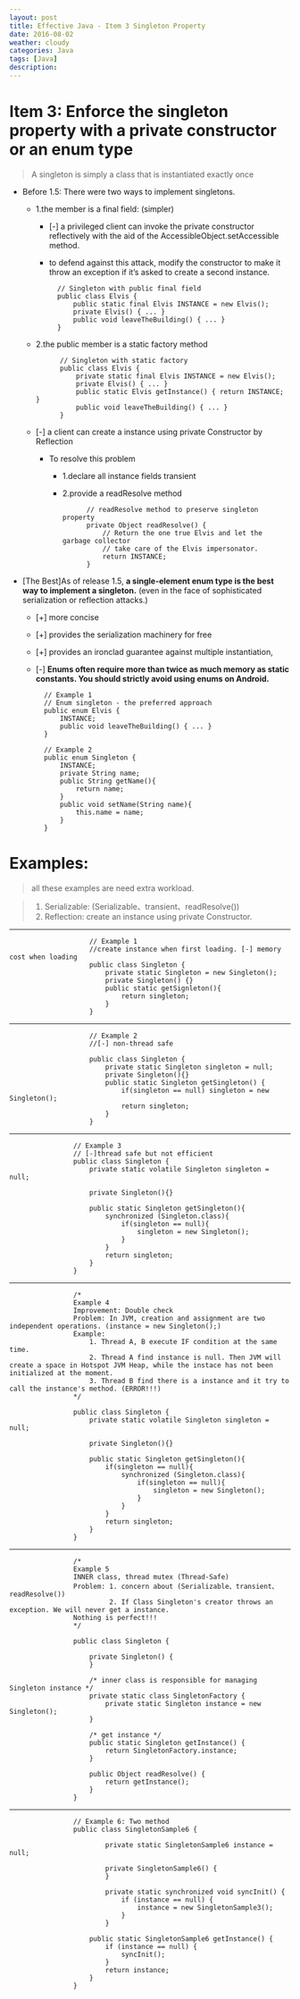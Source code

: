 ```yaml
---
layout: post
title: Effective Java - Item 3 Singleton Property
date: 2016-08-02
weather: cloudy
categories: Java
tags: [Java]
description:
---
```


# Item 3: Enforce the singleton property with a private constructor or an enum type

> A singleton is simply a class that is instantiated exactly once

- Before 1.5: There were two ways to implement singletons.
    - 1.the member is a final field: (simpler)
        - [-] a privileged client can invoke the private constructor reflectively with the aid of the AccessibleObject.setAccessible method.
        - to defend against this attack, modify the constructor to make it throw an exception if it’s asked to create a second instance.

                // Singleton with public final field
                public class Elvis {
                    public static final Elvis INSTANCE = new Elvis();
                    private Elvis() { ... }
                    public void leaveTheBuilding() { ... }
                }

    - 2.the public member is a static factory method

                // Singleton with static factory
                public class Elvis {
                    private static final Elvis INSTANCE = new Elvis();
                    private Elvis() { ... }
                    public static Elvis getInstance() { return INSTANCE; }
                    public void leaveTheBuilding() { ... }
                }
    - [-] a client  can create a instance using private Constructor by Reflection
        - To resolve this problem
            - 1.declare all instance fields transient
            - 2.provide a readResolve method

                        // readResolve method to preserve singleton property
                        private Object readResolve() {
                            // Return the one true Elvis and let the garbage collector
                            // take care of the Elvis impersonator.
                            return INSTANCE;
                        }

- [The Best]As of release 1.5, **a single-element enum type is the best way to implement a singleton.** (even in the face of sophisticated serialization or reflection attacks.)
    - [+] more concise
    - [+] provides the serialization machinery for free
    - [+] provides an ironclad guarantee against multiple instantiation,
    - [-] **Enums often require more than twice as much memory as static constants. You should strictly avoid using enums on Android.**

            // Example 1
            // Enum singleton - the preferred approach
            public enum Elvis {
                INSTANCE;
                public void leaveTheBuilding() { ... }
            }

            // Example 2
            public enum Singleton {
                INSTANCE;
                private String name;
                public String getName(){
                    return name;
                }
                public void setName(String name){
                    this.name = name;
                }
            }


# Examples:

> all these examples are need extra workload.

> 1. Serializable: (Serializable、transient、readResolve())
> 2. Reflection: create an instance using private Constructor.

---


                        // Example 1
                        //create instance when first loading. [-] memory cost when loading
                        public class Singleton {
                            private static Singleton = new Singleton();
                            private Singleton() {}
                            public static getSignleton(){
                                return singleton;
                            }
                        }

---

                        // Example 2
                        //[-] non-thread safe

                        public class Singleton {
                            private static Singleton singleton = null;
                            private Singleton(){}
                            public static Singleton getSingleton() {
                                if(singleton == null) singleton = new Singleton();
                                return singleton;
                            }
                        }

---

                    // Example 3
                    // [-]thread safe but not efficient
                    public class Singleton {
                        private static volatile Singleton singleton = null;

                        private Singleton(){}

                        public static Singleton getSingleton(){
                            synchronized (Singleton.class){
                                if(singleton == null){
                                    singleton = new Singleton();
                                }
                            }
                            return singleton;
                        }
                    }

---

                    /*
                    Example 4
                    Improvement: Double check
                    Problem: In JVM, creation and assignment are two independent operations. (instance = new Singleton();)
                    Example:
                        1. Thread A, B execute IF condition at the same time.
                        2. Thread A find instance is null. Then JVM will create a space in Hotspot JVM Heap, while the instace has not been initialized at the moment.
                        3. Thread B find there is a instance and it try to call the instance's method. (ERROR!!!)
                    */

                    public class Singleton {
                        private static volatile Singleton singleton = null;

                        private Singleton(){}

                        public static Singleton getSingleton(){
                            if(singleton == null){
                                synchronized (Singleton.class){
                                    if(singleton == null){
                                        singleton = new Singleton();
                                    }
                                }
                            }
                            return singleton;
                        }
                    }


---

                    /*
                    Example 5
                    INNER class, thread mutex (Thread-Safe)
                    Problem: 1. concern about (Serializable、transient、readResolve())
                             2. If Class Singleton's creator throws an exception. We will never get a instance.
                    Nothing is perfect!!!
                    */

                    public class Singleton {

                        private Singleton() {
                        }

                        /* inner class is responsible for managing Singleton instance */
                        private static class SingletonFactory {
                            private static Singleton instance = new Singleton();
                        }

                        /* get instance */
                        public static Singleton getInstance() {
                            return SingletonFactory.instance;
                        }

                        public Object readResolve() {
                            return getInstance();
                        }
                    }

---

                    // Example 6: Two method
                    public class SingletonSample6 {

                            private static SingletonSample6 instance = null;

                            private SingletonSample6() {
                            }

                            private static synchronized void syncInit() {
                                if (instance == null) {
                                    instance = new SingletonSample3();
                                }
                            }

                        public static SingletonSample6 getInstance() {
                            if (instance == null) {
                                syncInit();
                            }
                            return instance;
                        }
                    }